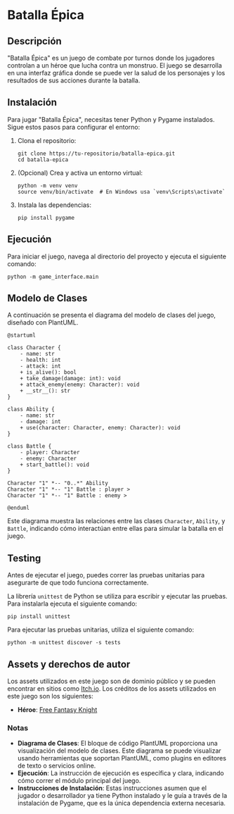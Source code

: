 # Batalla Épica

## Descripción

"Batalla Épica" es un juego de combate por turnos donde los jugadores controlan a un héroe que lucha contra un monstruo. El juego se desarrolla en una interfaz gráfica donde se puede ver la salud de los personajes y los resultados de sus acciones durante la batalla.

## Instalación

Para jugar "Batalla Épica", necesitas tener Python y Pygame instalados. Sigue estos pasos para configurar el entorno:

1. Clona el repositorio:
   ```
   git clone https://tu-repositorio/batalla-epica.git
   cd batalla-epica
   ```

2. (Opcional) Crea y activa un entorno virtual:
   ```
   python -m venv venv
   source venv/bin/activate  # En Windows usa `venv\Scripts\activate`
   ```

3. Instala las dependencias:
   ```
   pip install pygame
   ```

## Ejecución

Para iniciar el juego, navega al directorio del proyecto y ejecuta el siguiente comando:

```
python -m game_interface.main
```

## Modelo de Clases

A continuación se presenta el diagrama del modelo de clases del juego, diseñado con PlantUML.

```plantuml
@startuml

class Character {
    - name: str
    - health: int
    - attack: int
    + is_alive(): bool
    + take_damage(damage: int): void
    + attack_enemy(enemy: Character): void
    + __str__(): str
}

class Ability {
    - name: str
    - damage: int
    + use(character: Character, enemy: Character): void
}

class Battle {
    - player: Character
    - enemy: Character
    + start_battle(): void
}

Character "1" *-- "0..*" Ability
Character "1" *-- "1" Battle : player >
Character "1" *-- "1" Battle : enemy >

@enduml
```

Este diagrama muestra las relaciones entre las clases `Character`, `Ability`, y `Battle`, indicando cómo interactúan entre ellas para simular la batalla en el juego.

## Testing

Antes de ejecutar el juego, puedes correr las pruebas unitarias para asegurarte de que todo funciona correctamente.

La librería `unittest` de Python se utiliza para escribir y ejecutar las pruebas. Para instalarla ejecuta el siguiente comando:

```
pip install unittest
```

Para ejecutar las pruebas unitarias, utiliza el siguiente comando:

```
python -m unittest discover -s tests
```

## Assets y derechos de autor

Los assets utilizados en este juego son de dominio público y se pueden encontrar en sitios como [Itch.io](https://https://itch.io/). Los créditos de los assets utilizados en este juego son los siguientes:

- **Héroe**: [Free Fantasy Knight](https://free-game-assets.itch.io/free-fantasy-knight)

### Notas

- **Diagrama de Clases**: El bloque de código PlantUML proporciona una visualización del modelo de clases. Este diagrama se puede visualizar usando herramientas que soportan PlantUML, como plugins en editores de texto o servicios online.
- **Ejecución**: La instrucción de ejecución es específica y clara, indicando cómo correr el módulo principal del juego.
- **Instrucciones de Instalación**: Estas instrucciones asumen que el jugador o desarrollador ya tiene Python instalado y le guía a través de la instalación de Pygame, que es la única dependencia externa necesaria.
